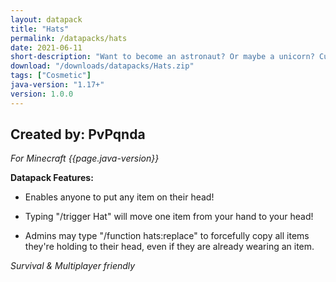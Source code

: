 ```yaml
---
layout: datapack
title: "Hats"
permalink: /datapacks/hats
date: 2021-06-11
short-description: "Want to become an astronaut? Or maybe a unicorn? Customize your appearance with any item you'd like!"
download: "/downloads/datapacks/Hats.zip"
tags: ["Cosmetic"]
java-version: "1.17+"
version: 1.0.0
---
```

Created by: PvPqnda
-
*For Minecraft {{page.java-version}}*

**Datapack Features:**

- Enables anyone to put any item on their head!

- Typing "/trigger Hat" will move one item from your hand to your head!

- Admins may type "/function hats:replace" to forcefully copy all items they're holding to their head, even if they are already wearing an item.

*Survival & Multiplayer friendly*